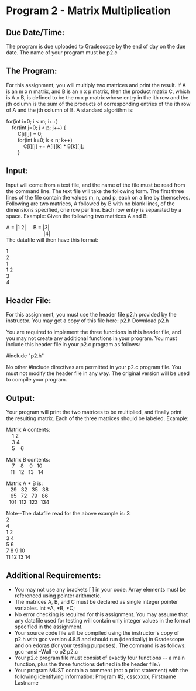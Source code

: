 # Program 2 - Matrix Multiplication
## Due Date/Time:
The program is due uploaded to Gradescope by the end of day on the due date.  The name of your program must be  p2.c


## The Program:
For this assignment, you will multiply two matrices and print the result.  If A is an m x n matrix, and B is an n x p matrix, then the product matrix C, which is A x B, is defined to be the m x p matrix whose entry in the ith row and the jth column is the sum of the products of corresponding entries of the ith row of A and the jth column of B.  A standard algorithm is:

for(int i=0; i < m; i++)  
    for(int j=0; j < p; j++) {  
        C[i][j] = 0;  
        for(int k=0; k < n; k++)  
            C[i][j] += A[i][k] * B[k][j];  
        }  
  

## Input:
Input will come from a text file, and the name of the file must be read from the command line.  The text file will take the following form.  The first three lines of the file contain the values m, n, and p, each on a line by themselves.  Following are two matrices, A followed by B with no blank lines, of the dimensions specified, one row per line.  Each row entry is separated by a space.   Example:  Given the following two matrices A and B:

A = |1 2|     B = |3|  
                          |4|  
The datafile will then have this format:

1  
2  
1  
1 2  
3  
4  


## Header File:
For this assignment, you must use the header file p2.h provided by the instructor.  You may get a copy of this file here:  p2.h Download p2.h

You are required to implement the three functions in this header file, and you may not create any additional functions in your program.  You must include this header file in your p2.c program as follows:

#include "p2.h"

No other #include directives are permitted in your p2.c program file.  You must not modify the header file in any way.  The original version will be used to compile your program.


## Output:
Your program will print the two matrices to be multiplied, and finally print the resulting matrix.  Each of the three matrices should be labeled.  Example:
 

Matrix A contents:  
    1    2   
    3    4  
    5    6  

Matrix B contents:  
    7    8    9   10  
   11   12   13   14  

Matrix A * B is:  
   29   32   35   38  
   65   72   79   86  
  101  112  123  134  

 

Note--The datafile read for the above example is:
3  
2  
4  
1 2  
3 4  
5 6  
7 8 9 10  
11 12 13 14  

 

## Additional Requirements:
* You may not use any brackets [ ] in your code.   Array elements must be referenced using pointer arithmetic.
* The matrices A, B, and C must be declared as single integer pointer variables.  int *A, *B, *C;
* No error checking is required for this assignment. You may assume that any datafile used for testing will contain only integer values in the format specified in the assignment.
* Your source code file will be compiled using the instructor's copy of p2.h with gcc version 4.8.5 and should run (identically) in Gradescope and on edoras (for your testing purposes).  The command is as follows:
gcc -ansi -Wall -o p2 p2.c
* Your p2.c program file must consist of  exactly four functions -- a main function, plus the three functions defined in the header file.\
* Your program MUST contain a comment (not a print statement) with the following identifying information:
Program #2, csscxxxx, Firstname Lastname
